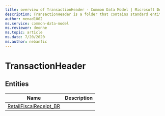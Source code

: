 ```yaml
---
title: overview of TransactionHeader - Common Data Model | Microsoft Docs
description: TransactionHeader is a folder that contains standard entities related to the Common Data Model.
author: nenad1002
ms.service: common-data-model
ms.reviewer: deonhe
ms.topic: article
ms.date: 7/20/2020
ms.author: nebanfic
---
```


# TransactionHeader


## Entities

|Name|Description|
|---|---|
|[RetailFiscalReceipt_BR](RetailFiscalReceipt_BR.md)||
